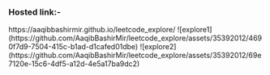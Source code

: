 <h3>Hosted link:-</h3>https://aaqibbashirmir.github.io/leetcode_explore/
![explore1](https://github.com/AaqibBashirMir/leetcode_explore/assets/35392012/4690f7d9-7504-415c-b1ad-d1cafed01dbe)
![explore2](https://github.com/AaqibBashirMir/leetcode_explore/assets/35392012/69e7120e-15c6-4df5-a12d-4e5a17ba9dc2)

